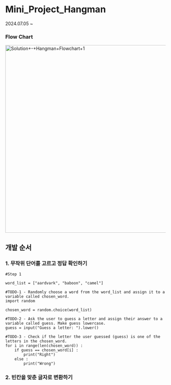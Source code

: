 # Mini_Project_Hangman

2024.07.05 ~

### Flow Chart
<img width="588" alt="Solution+-+Hangman+Flowchart+1" src="https://github.com/jysung1122/Python_mini_project/assets/56614779/254cf0ba-bb5d-41b1-8300-1f0e1b8bbfae">

## 개발 순서

### 1. 무작위 단어를 고르고 정답 확인하기
```
#Step 1

word_list = ["aardvark", "baboon", "camel"]

#TODO-1 - Randomly choose a word from the word_list and assign it to a variable called chosen_word.
import random

chosen_word = random.choice(word_list)

#TODO-2 - Ask the user to guess a letter and assign their answer to a variable called guess. Make guess lowercase.
guess = input("Guess a letter: ").lower()

#TODO-3 - Check if the letter the user guessed (guess) is one of the letters in the chosen_word.
for i in range(len(chosen_word)) :
    if guess == chosen_word[i] :
        print("Right")
    else :
        print("Wrong")
```

### 2. 빈칸을 맞춘 글자로 변환하기

